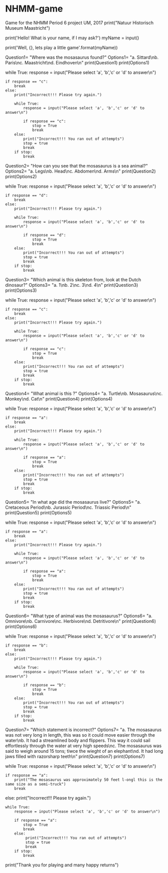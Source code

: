 # NHMM-game
Game for the NHMM Period 6 project UM, 2017
print("Natuur Historisch Museum Maastricht")

print('Hello! What is your name, if I may ask?')
myName = input()

print('Well, {}, lets play a little game'.format(myName))

Question1= "Where was the mosasaurus found?"
Options1= "a. Sittard\nb. Paris\nc. Maastricht\nd. Eindhoven\n"
print(Question1)
print(Options1)

while True:
    response = input("Please select 'a', 'b','c' or 'd' to answer\n")

    if response == "c":
        break
    else:
        print("Incorrect!!! Please try again.")

        while True:
            response = input("Please select 'a', 'b','c' or 'd' to answer\n")

            if response == "c":
                stop = True
                break
        else:
            print("Incorrect!!! You ran out of attempts")
            stop = true
            break
        if stop:
            break



Question2= "How can you see that the mosasaurus is a sea animal?"
Options2= "a. Legs\nb. Head\nc. Abdomen\nd. Arms\n"
print(Question2)
print(Options2)

while True:
    response = input("Please select 'a', 'b','c' or 'd' to answer\n")

    if response == "d":
        break
    else:
        print("Incorrect!!! Please try again.")

        while True:
            response = input("Please select 'a', 'b','c' or 'd' to answer\n")

            if response == "d":
                stop = True
                break
        else:
            print("Incorrect!!! You ran out of attempts")
            stop = true
            break
        if stop:
            break


Question3= "Which animal is this skeleton from, look at the Dutch dinosaur?"
Options3= "a. 1\nb. 2\nc. 3\nd. 4\n"
print(Question3)
print(Options3)

while True:
    response = input("Please select 'a', 'b','c' or 'd' to answer\n")

    if response == "c":
        break
    else:
        print("Incorrect!!! Please try again.")

        while True:
            response = input("Please select 'a', 'b','c' or 'd' to answer\n")

            if response == "c":
                stop = True
                break
        else:
            print("Incorrect!!! You ran out of attempts")
            stop = true
            break
        if stop:
            break




Question4= "What animal is this ?"
Options4= "a. Turtle\nb. Mosasaurus\nc. Monkey\nd. Cat\n"
print(Question4)
print(Options4)

while True:
    response = input("Please select 'a', 'b','c' or 'd' to answer\n")

    if response == "a":
        break
    else:
        print("Incorrect!!! Please try again.")

        while True:
            response = input("Please select 'a', 'b','c' or 'd' to answer\n")

            if response == "a":
                stop = True
                break
        else:
            print("Incorrect!!! You ran out of attempts")
            stop = true
            break
        if stop:
            break




Question5= "In what age did the mosasaurus live?"
Options5= "a. Cretaceous Period\nb. Jurassic Period\nc. Triassic Period\n"
print(Question5)
print(Options5)


while True:
    response = input("Please select 'a', 'b','c' or 'd' to answer\n")

    if response == "a":
        break
    else:
        print("Incorrect!!! Please try again.")

        while True:
            response = input("Please select 'a', 'b','c' or 'd' to answer\n")

            if response == "a":
                stop = True
                break
        else:
            print("Incorrect!!! You ran out of attempts")
            stop = true
            break
        if stop:
            break

Question6= "What type of animal was the mosasaurus?"
Options6= "a. Omnivore\nb. Carnivore\nc. Herbivore\nd. Detritivore\n"
print(Question6)
print(Options6)

while True:
    response = input("Please select 'a', 'b','c' or 'd' to answer\n")

    if response == "b":
        break
    else:
        print("Incorrect!!! Please try again.")

        while True:
            response = input("Please select 'a', 'b','c' or 'd' to answer\n")

            if response == "b":
                stop = True
                break
        else:
            print("Incorrect!!! You ran out of attempts")
            stop = true
            break
        if stop:
            break 

Question7= "Which statement is incorrect?"
Options7= "a. The mosasaurus was not very long in length, this was so it could move easier through the water\nb. It had a streamlined body and flippers. This way it could sail effortlessly through the water at very high speeds\nc. The mosasaurus was said to weigh around 15 tons; tiwce the wieght of an elephant\nd. It had long jaws filled with razorsharp teeth\n"
print(Question7)
print(Options7)

while True:
    response = input("Please select 'a', 'b','c' or 'd' to answer\n")

    if response == "a":
        print("The mosasaurus was approximately 50 feet l-ongl this is the same size as a semi-truck")
        break
else:
    print("Incorrect!!! Please try again.")

    while True:
        response = input("Please select 'a', 'b','c' or 'd' to answer\n")

        if response == "a":
            stop = True
            break
        else:
             print("Incorrect!!! You ran out of attempts")
             stop = true
             break
        if stop:
            break

print("Thank you for playing and many happy returns")
